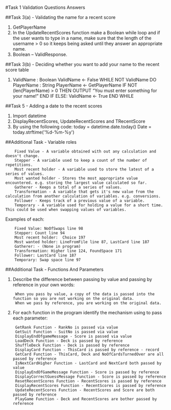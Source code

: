 #Task 1 Validation Questions Answers

##Task 3(a) - Validating the name for a recent score

1.	GetPlayerName
2.	In the UpdateRecentScores function make a Boolean while loop and if the user wants to type in a name, make sure that the length of the username > 0 so it keeps being asked until they answer an appropriate name.
3.	Boolean – ValidResponse.

##Task 3(b) - Deciding whether you want to add your name to the recent score table

1.	ValidName : Boolean
	ValidName <- False
	WHILE NOT ValidName DO
		PlayerName : String
		PlayerName <- GetPlayerName
			IF NOT (len(PlayerName) > 0 THEN
				OUTPUT  “You must enter something for your name!”
				END IF
			ELSE:
				ValidName <- True
				END WHILE

##Task 5 - Adding a date to the recent scores

1.	Import datetime
2.	DisplayRecentScores, UpdateRecentScores and TRecentScore
3.	By using the following code:
		today = datetime.date.today()
		Date = today.strftime('%d-%m-%y')

##Additional Task - Variable roles

		Fixed Value - A variable obtained with out any calculation and doesn't change.
		Stepper - A variable used to keep a count of the number of repetitions.
		Most recent holder - A variable used to store the latest of a series of values.
		Most wanted holder - Stores the most appropriate value encountered. e.g. storing the largest value calculated so far.
		Gatherer - Keeps a total of a series of values.
		Transformation - A variable that gets it's new value from the calculation from another calculation of variables. e.g. conversions.
		Follower - Keeps track of a previous value of a variable.
		Temporary - A variable used for holding a value for a short time. This could be used when swapping values of variables.

Examples of each:

		Fixed Value: NoOfSwaps line 98
		Stepper: Count line 94
		Most recent holder:  Choice 197
		Most wanted holder: LineFromFile line 87, LastCard line 187
		Gatherer: - (None in program) 
		Transformation: Higher line 124, FoundSpace 171
		Follower: LastCard line 187
		Temporary: Swap space line 97

##Additional Task - Functions And Parameters

1. Describe the difference between passing by value and passing by reference in your own words:

		When you pass by value, a copy of the data is passed into the function so you are not working on the original data.
		When we pass by reference, you are working on the original data.

2. For each function in the program identify the mechanism using to pass each parameter:

		GetRank Function - RankNo is passed via value
		GetSuit Function - SuitNo is passed via value
		DisplayEndOfgameMessage - Score is passed via value
		LoadDeck Function - Deck is passed by reference
		ShuffleDeck Function - Deck is passed by reference
		DisplayCard Function - ThisCard is passed by reference - record
		GetCard Function - ThisCard, Deck and NoOfCardsTurnedOver are all passed by reference 
		IsNextCardHigher Function - LastCard and NextCard both passed by value
		DisplayEndOfGameMessage Function - Score is passed by reference
		DisplayCorrectGuessMessage Function - Score is passed by reference
		ResetRecentScores Function - RecentScores is passed by reference
		DisplayRecentScores Function - RecentScores is passed by reference
		UpdateRecentScores Function - RecentScores and Score are both passed by reference
		PlayGame Function - Deck and RecentScores are bother passed by reference